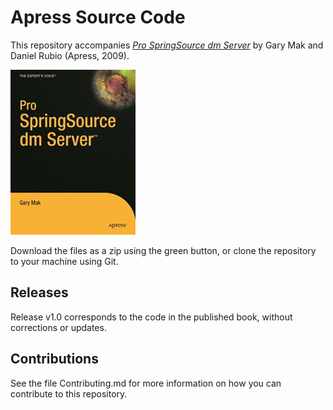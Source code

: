 # Apress Source Code

This repository accompanies [*Pro SpringSource dm Server*](http://www.apress.com/9781430216407) by Gary Mak and Daniel Rubio (Apress, 2009).

![Cover image](9781430216407.jpg)

Download the files as a zip using the green button, or clone the repository to your machine using Git.

## Releases

Release v1.0 corresponds to the code in the published book, without corrections or updates.

## Contributions

See the file Contributing.md for more information on how you can contribute to this repository.
